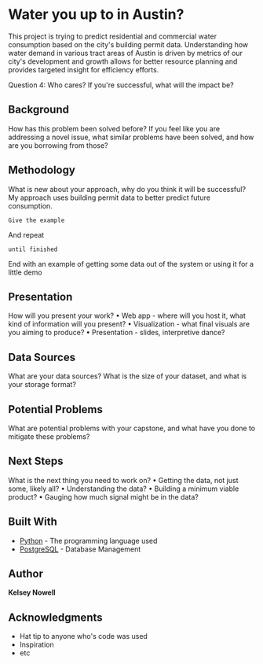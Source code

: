 # Water you up to in Austin?

This project is trying to predict residential and commercial water consumption based on the city's building permit data. Understanding how water demand in various tract areas of Austin is driven by metrics of our city's development and growth allows for better resource planning and provides targeted insight for efficiency efforts.

Question 4: Who cares? If you're successful, what will the impact be?


## Background

How has this problem been solved before? If you feel like you are addressing a novel issue, what similar problems have been solved, and how are you borrowing from those?


## Methodology

What is new about your approach, why do you think it will be successful?
My approach uses building permit data to better predict future consumption.

```
Give the example
```

And repeat

```
until finished
```

End with an example of getting some data out of the system or using it for a little demo


## Presentation

How will you present your work?
•	Web app - where will you host it, what kind of information will you present?
•	Visualization - what final visuals are you aiming to produce?
•	Presentation - slides, interpretive dance?


## Data Sources

What are your data sources? What is the size of your dataset, and what is your storage format?


## Potential Problems

What are potential problems with your capstone, and what have you done to mitigate these problems?


## Next Steps

What is the next thing you need to work on?
•	Getting the data, not just some, likely all?
•	Understanding the data?
•	Building a minimum viable product?
•	Gauging how much signal might be in the data?


## Built With

* [Python](https://docs.python.org/3/) - The programming language used
* [PostgreSQL](https://www.postgresql.org/) - Database Management

## Author

**Kelsey Nowell**

## Acknowledgments

* Hat tip to anyone who's code was used
* Inspiration
* etc
